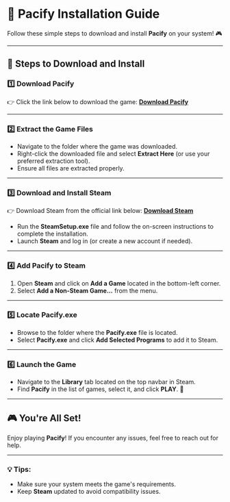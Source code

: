 # 📜 Pacify Installation Guide

Follow these simple steps to download and install **Pacify** on your system! 🎮

---

## 🚀 Steps to Download and Install

### 1️⃣ Download **Pacify**
👉 Click the link below to download the game: **[Download Pacify](https://drive.google.com/file/d/1c-1sksdAfPPQlWYI3JxEOdHzizhwNC27/view?usp=sharing)**

---

### 2️⃣ Extract the Game Files
- Navigate to the folder where the game was downloaded.
- Right-click the downloaded file and select **Extract Here** (or use your preferred extraction tool).
- Ensure all files are extracted properly.

---

### 3️⃣ Download and Install **Steam**
👉 Download Steam from the official link below: **[Download Steam](https://cdn.fastly.steamstatic.com/client/installer/SteamSetup.exe)**

- Run the **SteamSetup.exe** file and follow the on-screen instructions to complete the installation.
- Launch **Steam** and log in (or create a new account if needed).

---

### 4️⃣ Add **Pacify** to Steam
1. Open **Steam** and click on **Add a Game** located in the bottom-left corner.  
2. Select **Add a Non-Steam Game...** from the menu.  

---

### 5️⃣ Locate **Pacify.exe**
- Browse to the folder where the **Pacify.exe** file is located.  
- Select **Pacify.exe** and click **Add Selected Programs** to add it to Steam.

---

### 6️⃣ Launch the Game
- Navigate to the **Library** tab located on the top navbar in Steam.  
- Find **Pacify** in the list of games, select it, and click **PLAY**. 🎉

---

## 🎮 You're All Set!
Enjoy playing **Pacify**! If you encounter any issues, feel free to reach out for help.

---

### 💡 Tips:
- Make sure your system meets the game's requirements.
- Keep **Steam** updated to avoid compatibility issues.

